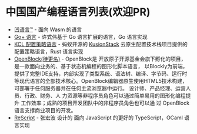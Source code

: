 # 中国国产编程语言列表(欢迎PR) 

<!-- 保持拼音有序 -->

- [凹语言™](https://github.com/wa-lang/wa) - 面向 Wasm 的语言
- [Go+ 语言](https://github.com/goplus/gop) - 许式伟基于 Go 语言扩展的语言，Go 语言实现
- [KCL 配置策略语言](https://github.com/KusionStack/KCLVM) - 蚂蚁开源的 [KusionStack](https://github.com/KusionStack) 云原生配置技术栈项目提供的配置策略语言，Rust 语言实现
- [OpenBlock(待更名)](https://gitee.com/openblock/openblock) - OpenBlock是 开放原子开源基金会旗下孵化的项目，是一款面向业务的、基于状态机编程的图形化脚本语言， 以Blockly为前端，提供了完整IDE支持，内部实现了类型系统、语法树、编译、字节码、运行时等现代语言的全部技术核心。OpenBlock编辑器原生使用HTML5技术构建，可部署于任何服务器并在任何主流浏览器中运行。
设计师、产品经理、运营人员、行政、财务、人 力资源等非程序员角色可以通过简单易用的图形化编程提升 工作效率；成熟的项目开发团队中的非程序员角色也可以通 过 OpenBlock 语言支撑商业项目的开发。 
- [ReScript](https://rescript-lang.org) - 张宏波 设计的 面向 JavaScript 的更好的 TypeScript，OCaml 语言实现
